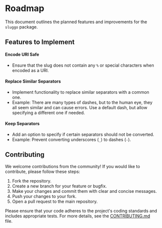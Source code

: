 # Roadmap

This document outlines the planned features and improvements for the `sluggo` package.

## Features to Implement

#### Encode URI Safe

- Ensure that the slug does not contain any `%` or special characters when encoded as a URI.

#### Replace Similar Separators

- Implement functionality to replace similar separators with a common one.
- Example: There are many types of dashes, but to the human eye, they all seem similar and can cause errors. Use a default dash, but allow specifying a different one if needed.

#### Keep Separators

- Add an option to specify if certain separators should not be converted.
- Example: Prevent converting underscores (`_`) to dashes (`-`).

## Contributing

We welcome contributions from the community! If you would like to contribute, please follow these steps:

1. Fork the repository.
2. Create a new branch for your feature or bugfix.
3. Make your changes and commit them with clear and concise messages.
4. Push your changes to your fork.
5. Open a pull request to the main repository.

Please ensure that your code adheres to the project's coding standards and includes appropriate tests. For more details, see the [CONTRIBUTING.md](CONTRIBUTING.md) file.
